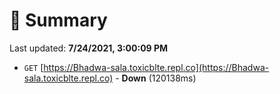 # 📖 Summary
Last updated: **7/24/2021, 3:00:09 PM**

- `GET` [https://Bhadwa-sala.toxicblte.repl.co](https://Bhadwa-sala.toxicblte.repl.co) - **Down** (120138ms)

